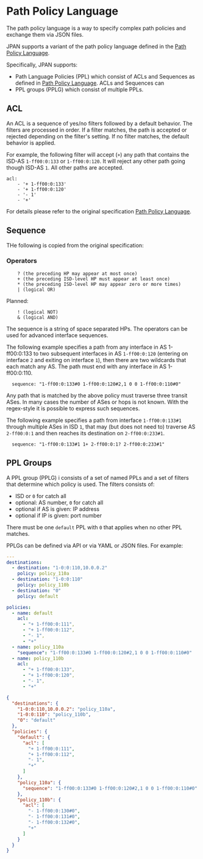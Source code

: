# Path Policy Language

The path policy language is a way to specify complex path policies and
exchange them via JSON files.

JPAN supports a variant of the path policy language defined in the
[Path Policy Language](https://docs.scion.org/en/latest/dev/design/PathPolicy.html).

Specifically, JPAN supports:

* Path Language Policies (PPL) which consist of ACLs and Sequences as defined in
  [Path Policy Language](https://docs.scion.org/en/latest/dev/design/PathPolicy.html).
  ACLs and Sequences can
* PPL groups (PPLG) which consist of multiple PPLs.

## ACL

An ACL is a sequence of yes/no filters followed by a default behavior.
The filters are processed in order. If a filter matches, the path is accepted or rejected
depending on the filter's setting. If no filter matches, the default behavior is applied.

For example, the following filter will accept (`+`) any path that contains the ISD-AS `1-ff00:0:133`
or `1-ff00:0:120`. It will reject any other path going though ISD-AS `1`.
All other paths are accepted.

```
acl:
    - '+ 1-ff00:0:133'
    - '+ 1-ff00:0:120'
    - '- 1'
    - '+'
```

For details please refer to the original specification
[Path Policy Language](https://docs.scion.org/en/latest/dev/design/PathPolicy.html).

## Sequence

THe following is copied from the original specification:

### Operators

```
    ? (the preceding HP may appear at most once)
    + (the preceding ISD-level HP must appear at least once)
    * (the preceding ISD-level HP may appear zero or more times)
    | (logical OR)
```

Planned:

```
    ! (logical NOT)
    & (logical AND)
```

The sequence is a string of space separated HPs. The operators can be used for advanced interface
sequences.

The following example specifies a path from any interface in AS 1-ff00:0:133 to two subsequent
interfaces in AS `1-ff00:0:120` (entering on interface `2` and exiting on interface `1`), then there
are two wildcards that each match any AS. The path must end with any interface in AS 1-ff00:0:110.

```
  sequence: "1-ff00:0:133#0 1-ff00:0:120#2,1 0 0 1-ff00:0:110#0"
```

Any path that is matched by the above policy must traverse three transit ASes. In many cases the
number of ASes or hops is not known. With the regex-style it is possible to express such sequences.

The following example specifies a path from interface `1-ff00:0:133#1` through multiple ASes in ISD
`1`, that may (but does not need to) traverse AS `2-ff00:0:1` and then reaches its destination on
`2-ff00:0:233#1`.

```
  sequence: "1-ff00:0:133#1 1+ 2-ff00:0:1? 2-ff00:0:233#1"
```

## PPL Groups

A PPL group (PPLG) i consists of a set of named PPLs and a set of filters that determine which
policy is used. The filters consists of:

- ISD or `0` for catch all
- optional: AS number, `0` for catch all
- optional if AS is given: IP address
- optional if IP is given: port number

There must be one `default` PPL with `0` that applies when no other PPL matches.

PPLGs can be defined via API or via YAML or JSON files. For example:

```yaml
---
destinations:
  - destination: "1-0:0:110,10.0.0.2"
    policy: policy_110a
  - destination: "1-0:0:110"
    policy: policy_110b
  - destination: "0"
    policy: default

policies:
  - name: default
    acl:
      - "+ 1-ff00:0:111",
      - "+ 1-ff00:0:112",
      - "- 1",
      - "+"
  - name: policy_110a
    "sequence": "1-ff00:0:133#0 1-ff00:0:120#2,1 0 0 1-ff00:0:110#0"
  - name: policy_110b
    acl:
      - "+ 1-ff00:0:133",
      - "+ 1-ff00:0:120",
      - "- 1",
      - "+"
```

```json
{
  "destinations": {
    "1-0:0:110,10.0.0.2": "policy_110a",
    "1-0:0:110": "policy_110b",
    "0": "default"
  },
  "policies": {
    "default": {
      "acl": [
        "+ 1-ff00:0:111",
        "+ 1-ff00:0:112",
        "- 1",
        "+"
      ]
    },
    "policy_110a": {
      "sequence": "1-ff00:0:133#0 1-ff00:0:120#2,1 0 0 1-ff00:0:110#0"
    },
    "policy_110b": {
      "acl": [
        "- 1-ff00:0:130#0",
        "- 1-ff00:0:131#0",
        "- 1-ff00:0:132#0",
        "+"
      ]
    }
  }
}
```
